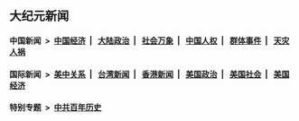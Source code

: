 ## 大纪元新闻

#### 中国新闻 &nbsp;>&nbsp; [中国经济](indexes/ncid283/README.md?07102045) &nbsp;| &nbsp; [大陆政治](indexes/ncid277/README.md?07102045) &nbsp;| &nbsp; [社会万象](indexes/ncid282/README.md?07102045) &nbsp;| &nbsp; [中国人权](indexes/ncid278/README.md?07102045) &nbsp;| &nbsp; [群体事件](indexes/ncid279/README.md?07102045) &nbsp;| &nbsp; [天灾人祸](indexes/ncid280/README.md?07102045)

#### 国际新闻 &nbsp;>&nbsp; [美中关系](indexes/nf1412576/README.md?07102045) &nbsp;| &nbsp; [台湾新闻](indexes/ncid1349361/README.md?07102045) &nbsp;| &nbsp; [香港新闻](indexes/ncid1349362/README.md?07102045) &nbsp;| &nbsp; [美国政治](indexes/ncid1078159/README.md?07102045) &nbsp;| &nbsp; [美国社会](indexes/ncid1078160/README.md?07102045) &nbsp;| &nbsp; [美国经济](indexes/ncid1078158/README.md?07102045)

#### 特别专题 &nbsp;>&nbsp; [中共百年历史](https://github.com/easy2view/epoch-special/blob/master/README.md?07102045)  
